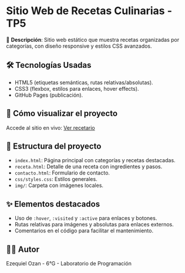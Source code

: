 # Sitio Web de Recetas Culinarias - TP5

🎯 **Descripción**: Sitio web estático que muestra recetas organizadas por categorías, con diseño responsive y estilos CSS avanzados.  

## 🛠 Tecnologías Usadas
- HTML5 (etiquetas semánticas, rutas relativas/absolutas).
- CSS3 (flexbox, estilos para enlaces, hover effects).
- GitHub Pages (publicación).

## 🚀 Cómo visualizar el proyecto
Accede al sitio en vivo: [Ver recetario](https://tu-usuario.github.io/TP5-recetas-demo)

## 📂 Estructura del proyecto
- `index.html`: Página principal con categorías y recetas destacadas.
- `receta.html`: Detalle de una receta con ingredientes y pasos.
- `contacto.html`: Formulario de contacto.
- `css/styles.css`: Estilos generales.
- `img/`: Carpeta con imágenes locales.

## ✨ Elementos destacados
- Uso de `:hover`, `:visited` y `:active` para enlaces y botones.
- Rutas relativas para imágenes y absolutas para enlaces externos.
- Comentarios en el código para facilitar el mantenimiento.

## 👨‍🍳 Autor
Ezequiel Ozan - 6°G - Laboratorio de Programación
